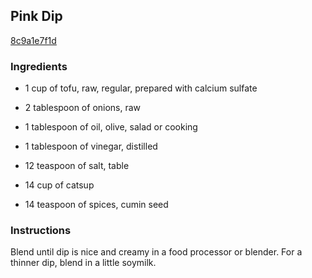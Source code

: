 ## Pink Dip

[8c9a1e7f1d](http://www.food.com/recipe/pink-dip-377274)

### Ingredients

 - 1 cup of tofu, raw, regular, prepared with calcium sulfate

 - 2 tablespoon of onions, raw

 - 1 tablespoon of oil, olive, salad or cooking

 - 1 tablespoon of vinegar, distilled

 - 12 teaspoon of salt, table

 - 14 cup of catsup

 - 14 teaspoon of spices, cumin seed

### Instructions

Blend until dip is nice and creamy in a food processor or blender. For a thinner dip, blend in a little soymilk.